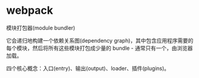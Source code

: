 
# webpack

模块打包器(module bundler)

它会递归地构建一个依赖关系图(dependency graph)，其中包含应用程序需要的每个模块，然后将所有这些模块打包成少量的 bundle - 通常只有一个，由浏览器加载。

四个核心概念：入口(entry)、输出(output)、loader、插件(plugins)。










